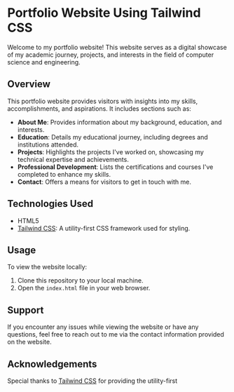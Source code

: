 # Portfolio Website Using Tailwind CSS

Welcome to my portfolio website! This website serves as a digital showcase of my academic journey, projects, and interests in the field of computer science and engineering.

## Overview

This portfolio website provides visitors with insights into my skills, accomplishments, and aspirations. It includes sections such as:

- **About Me**: Provides information about my background, education, and interests.
- **Education**: Details my educational journey, including degrees and institutions attended.
- **Projects**: Highlights the projects I've worked on, showcasing my technical expertise and achievements.
- **Professional Development**: Lists the certifications and courses I've completed to enhance my skills.
- **Contact**: Offers a means for visitors to get in touch with me.

## Technologies Used

- HTML5
- [Tailwind CSS](https://tailwindcss.com/): A utility-first CSS framework used for styling.

## Usage

To view the website locally:
1. Clone this repository to your local machine.
2. Open the `index.html` file in your web browser.

## Support

If you encounter any issues while viewing the website or have any questions, feel free to reach out to me via the contact information provided on the website.

## Acknowledgements

Special thanks to [Tailwind CSS](https://tailwindcss.com/) for providing the utility-first
